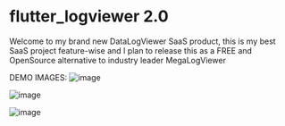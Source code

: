 # flutter_logviewer 2.0

Welcome to my brand new DataLogViewer SaaS product, this is my best SaaS project 
feature-wise and I plan to release this as a FREE and OpenSource alternative to industry leader MegaLogViewer

DEMO IMAGES:
![image](https://github.com/user-attachments/assets/6a8f3be4-bc20-4b36-b537-615eabb3d742)

![image](https://github.com/user-attachments/assets/11803249-307b-4a90-9bf4-b6e9cbdad3b7)

![image](https://github.com/user-attachments/assets/6019c392-9cf3-457c-9ce4-d460e9543a48)


